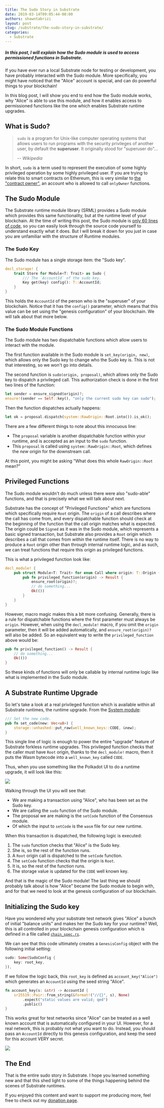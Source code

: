 ```yaml
---
title: The Sudo Story in Substrate
date: 2019-03-14T09:05:44-08:00
authors: shawntabrizi
layout: post
slug: /substrate/the-sudo-story-in-substrate/
categories:
  - Substrate
---
```


##### In this post, I will explain how the Sudo module is used to access permissioned functions in Substrate.

If you have ever run a local Substrate node for testing or development, you have probably interacted with the Sudo module. More specifically, you might have noticed that the "Alice" account is special, and can do powerful things to your blockchain!

In this blog post, I will show you end to end how the Sudo module works, why "Alice" is able to use this module, and how it enables access to permissioned functions like the one which enables Substrate runtime upgrades.

## What is Sudo?

> `sudo` is a program for Unix-like computer operating systems that allows users to run programs with the security privileges of another user, by default the **superuser**. It originally stood for "superuser do"...
>
> -- <cite>Wikipedia</cite>

In short, `sudo` is a term used to represent the execution of some highly privileged operation by some highly privileged user. If you are trying to relate this to smart contracts on Ethereum, this is very similar to [the "contract owner"](https://github.com/OpenZeppelin/openzeppelin-solidity/blob/master/contracts/ownership/Ownable.sol), an account who is allowed to call `onlyOwner` functions.

## The Sudo Module

The Substrate runtime module library (SRML) provides a Sudo module which provides this same functionality, but at the runtime level of your blockchain. At the time of writing this post, the Sudo module is [only 60 lines of code](https://github.com/paritytech/substrate/blob/v1.0/srml/sudo/src/lib.rs), so you can easily look through the source code yourself to understand exactly what it does. But I will break it down for you just in case you are unfamiliar with the structure of Runtime modules.

### The Sudo Key

The Sudo module has a single storage item: the "Sudo key".

```rust
decl_storage! {
	trait Store for Module<T: Trait> as Sudo {
		/// The `AccountId` of the sudo key.
		Key get(key) config(): T::AccountId;
	}
}
```

This holds the `AccountId` of the person who is the "superuser" of your blockchain. Notice that it has the `config()` parameter, which means that this value can be set using the "genesis configuration" of your blockchain. We will talk about that more below.

### The Sudo Module Functions

The Sudo module has two dispatchable functions which allow users to interact with the module.

The first function available in the Sudo module is `set_key(origin, new)`, which allows only the Sudo key to change who the Sudo key is. This is not that interesting, so we won't go into details.

The second function is `sudo(origin, proposal)`, which allows only the Sudo key to dispatch a privileged call. This authorization check is done in the first two lines of the function:

```rust
let sender = ensure_signed(origin)?;
ensure!(sender == Self::key(), "only the current sudo key can sudo");
```

Then the function dispatches actually happens:

```rust
let ok = proposal.dispatch(system::RawOrigin::Root.into()).is_ok();
```

There are a few different things to note about this innocuous line:

- The `proposal` variable is another dispatchable function within your runtime, and is accepted as an input to the `sudo` function.
- This `proposal` is called using `system::RawOrigin::Root`, which defines the _new_ origin for the downstream call.

At this point, you might be asking "What does this whole `RawOrigin::Root` mean?"

## Privileged Functions

The Sudo module wouldn't do much unless there were also "sudo-able" functions, and that is precisely what we will talk about next.

Substrate has the concept of "Privileged Functions" which are functions which specifically require `Root` origin. The `origin` of a call describes where the call has come from, and every dispatchable function should check at the beginning of the function that the call origin matches what is expected. The origin could be `Signed` as it was in the Sudo module, which represents a basic signed transaction, but Substrate also provides a `Root` origin which describes a call that comes from _within_ the runtime itself. There is no way to produce a `Root` origin other than through internal runtime logic, and as such, we can treat functions that require this origin as privileged functions.

This is what a privileged function look like:

```rust
decl_module! {
    pub struct Module<T: Trait> for enum Call where origin: T::Origin {
        pub fn privileged_function(origin) -> Result {
            ensure_root(origin)?;
            // do something...
            Ok(())
        }
    }
}
```

However, macro magic makes this a bit more confusing. Generally, there is a rule for dispatchable functions where the first parameter must always be `origin`. However, when using the `decl_module!` macro, if you omit the `origin` parameter, then it will be added automatically, and `ensure_root(origin)?` will also be added. So an equivalent way to write the `privileged_function` above would be:

```rust
pub fn privileged_function() -> Result {
    // do something...
    Ok(())
}
```

So these kinds of functions will only be callable by internal runtime logic like what is implemented in the Sudo module.

## A Substrate Runtime Upgrade

So let's take a look at a real privileged function which is available within all Substrate runtimes, the runtime upgrade. From the [System module](https://github.com/paritytech/substrate/blob/v1.0/srml/system/src/lib.rs):

```rust
/// Set the new code.
pub fn set_code(new: Vec<u8>) {
    storage::unhashed::put_raw(well_known_keys::CODE, &new);
}
```

This single line of logic is enough to power the entire "upgrade" feature of Substrate forkless runtime upgrades. This privileged function checks that the caller must have `Root` origin, thanks to the `decl_module!` macro, then it puts the Wasm bytecode into a `well_known_key` called `CODE`.

Thus, when you use something like the Polkadot UI to do a runtime upgrade, it will look like this:

![](/assets/images/img_5ccc8f228649c.png)

Walking through the UI you will see that:

- We are making a transaction using "Alice", who has been set as the Sudo key.
- We are calling the `sudo` function of the Sudo module.
- The proposal we are making is the `setCode` function of the Consensus module.
- Of which the input to `setCode` is the `wasm` file for our new runtime.

When this transaction is dispatched, the following logic is executed:

1. The `sudo` function checks that "Alice" is the Sudo key.
2. She is, so the rest of the function runs.
3. A `Root` origin call is dispatched to the `setCode` function.
4. The `setCode` function checks that the origin is `Root`.
5. It is, so the rest of the function runs.
6. The storage value is updated for the `CODE` well known key.

And that is the magic of the Sudo module! The last thing we should probably talk about is how "Alice" became the Sudo module to begin with, and for that we need to look at the genesis configuration of our blockchain.

## Initializing the Sudo key

Have you wondered why your substrate test network gives "Alice" a bunch of initial "balance units" and makes her the Sudo key for your runtime? Well, this is all controlled in your blockchain genesis configuration which is defined in a file called [`chain_spec.rs`](https://github.com/paritytech/substrate/blob/v1.0/node-template/src/chain_spec.rs).

We can see that this code ultimately creates a `GenesisConfig` object with the following initial setting:

```rust
sudo: Some(SudoConfig {
    key: root_key,
}),
```

If we follow the logic back, this `root_key` is defined as `account_key("Alice")` which generates an `AccountId` using the seed string "Alice".

```rust
fn account_key(s: &str) -> AccountId {
    sr25519::Pair::from_string(&format!("//{}", s), None)
        .expect("static values are valid; qed")
        .public()
}
```

This works great for test networks since "Alice" can be treated as a well known account that is automatically configured in your UI. However, for a real network, this is probably not what you want to do. Instead, you should pass an `AccountId` directly to this genesis configuration, and keep the seed for this account VERY secret.

![](/assets/images/img_5ccc92f09f522.png)

## The End

That is the entire sudo story in Substrate. I hope you learned something new and that this shed light to some of the things happening behind the scenes of Substrate runtimes.

If you enjoyed this content and want to support me producing more, feel free to check out my [donation page](https://shawntabrizi.com/donate/).
